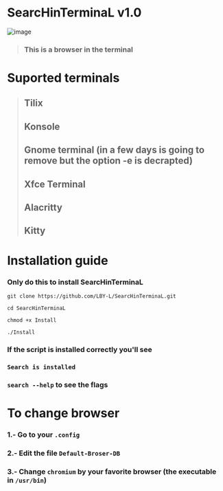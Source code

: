 # **SearcHinTerminaL v1.0**

![image](https://user-images.githubusercontent.com/93894290/178047602-36e5e2e2-a972-46b0-ade2-faffb2f9e949.png)

> ### **This is a browser in the terminal**

# Suported terminals

> ## Tilix
> ## Konsole
> ## Gnome terminal (in a few days is going to remove but the option -e is decrapted)
> ## Xfce Terminal
> ## Alacritty
> ## Kitty

# Installation guide

### Only do this to install SearcHinTerminaL

```
git clone https://github.com/LBY-L/SearcHinTerminaL.git
```

```
cd SearcHinTerminaL
```

```
chmod +x Install
```

```
./Install
```

### **If the script is installed correctly you'll see**

### `Search is installed`
 
### `search --help` **to see the flags**
 
# To change browser
 
### **1.- Go to your** `.config`
 
### **2.- Edit the file** `Default-Broser-DB`
 
### **3.- Change** `chromium` **by your favorite browser (the executable in** `/usr/bin`**)**


